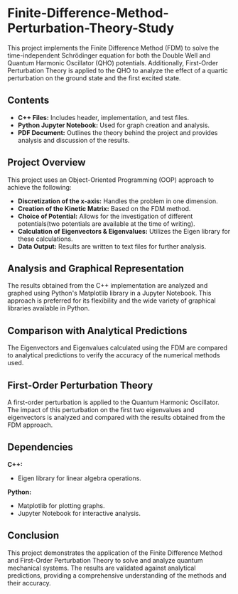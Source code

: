 # Finite-Difference-Method-Perturbation-Theory-Study
This project implements the Finite Difference Method (FDM) to solve the time-independent Schrödinger equation for both the Double Well and Quantum Harmonic Oscillator (QHO) potentials. Additionally, First-Order Perturbation Theory is applied to the QHO to analyze the effect of a quartic perturbation on the ground state and the first excited state.

## Contents 
 - $\textbf{C++ Files:}$ Includes header, implementation, and test files.
 - $\textbf{Python Jupyter Notebook:}$ Used for graph creation and analysis.
 - $\textbf{PDF Document:}$ Outlines the theory behind the project and provides analysis and discussion of the results.

 ## Project Overview
This project uses an Object-Oriented Programming (OOP) approach to achieve the following:

 - $\textbf{Discretization of the x-axis:}$ Handles the problem in one dimension.
 - $\textbf{Creation of the Kinetic Matrix:}$ Based on the FDM method.
 - $\textbf{Choice of Potential:}$ Allows for the investigation of different potentials(two potentials are available at the time of writing).
 - $\textbf{Calculation of Eigenvectors & Eigenvalues:}$ Utilizes the Eigen library for these calculations.
 - $\textbf{Data Output:}$ Results are written to text files for further analysis.

 ## Analysis and Graphical Representation
The results obtained from the C++ implementation are analyzed and graphed using Python's Matplotlib library in a Jupyter Notebook. This approach is preferred for its flexibility and the wide variety of graphical libraries available in Python.

 ## Comparison with Analytical Predictions
The Eigenvectors and Eigenvalues calculated using the FDM are compared to analytical predictions to verify the accuracy of the numerical methods used.

 ## First-Order Perturbation Theory
A first-order perturbation is applied to the Quantum Harmonic Oscillator. The impact of this perturbation on the first two eigenvalues and eigenvectors is analyzed and compared with the results obtained from the FDM approach.

## Dependencies
$\textbf{C++:}$
 - Eigen library for linear algebra operations.
   
$\textbf{Python:}$
 - Matplotlib for plotting graphs.
 - Jupyter Notebook for interactive analysis.

## Conclusion
This project demonstrates the application of the Finite Difference Method and First-Order Perturbation Theory to solve and analyze quantum mechanical systems. The results are validated against analytical predictions, providing a comprehensive understanding of the methods and their accuracy.
